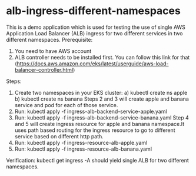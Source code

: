 # alb-ingress-different-namespaces

This is a demo application which is used for testing the use of single AWS Application Load Balancer (ALB) ingress for two different services in two different namespaces.
Prerequisite:
1) You need to have AWS account
2) ALB controller needs to be installed first. You can follow this link for that  (https://docs.aws.amazon.com/eks/latest/userguide/aws-load-balancer-controller.html)

Steps:
1) Create two namespaces in your EKS cluster:
  a) kubectl create ns apple
  b) kubectl create ns banana
 Steps 2 and 3 will create apple and banana service and pod for each of those service.
 2) Run: kubectl apply -f ingress-alb-backend-service-apple.yaml
 3) Run: kubectl apply -f ingress-alb-backend-service-banana.yaml
 Step 4 and 5 will create ingress resource for apple and banana namespace.It uses path based routing for the ingress resource to go to different service based on different http path.
 4) Run: kubectl apply -f ingress-resource-alb-apple.yaml
 5) Run: kubectl apply -f ingress-resource-alb-banana.yaml
 
 Verification:
 kubectl get ingress -A should yield single ALB for two different namespaces.

